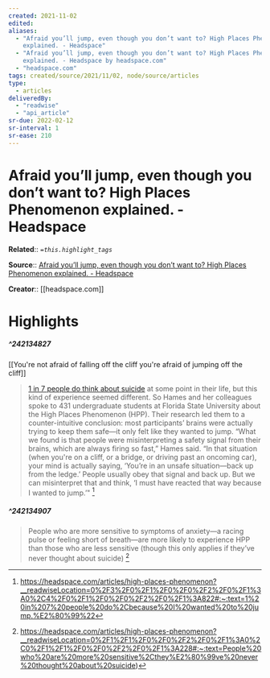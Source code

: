 ```yaml
---
created: 2021-11-02
edited: 
aliases:
  - "Afraid you’ll jump, even though you don’t want to? High Places Phenomenon
    explained. - Headspace"
  - "Afraid you’ll jump, even though you don’t want to? High Places Phenomenon
    explained. - Headspace by headspace.com"
  - "headspace.com"
tags: created/source/2021/11/02, node/source/articles
type:
  - articles
deliveredBy:
  - "readwise"
  - "api_article"
sr-due: 2022-02-12
sr-interval: 1
sr-ease: 210
---
```


# Afraid you’ll jump, even though you don’t want to? High Places Phenomenon explained. - Headspace

**Related**:: 
*`=this.highlight_tags`*

**Source**:: [Afraid you’ll jump, even though you don’t want to? High Places Phenomenon explained. - Headspace](https://headspace.com/articles/high-places-phenomenon)

**Creator**:: [[headspace.com]]

# Highlights

##### ^242134827

[[You're not afraid of falling off the cliff you're afraid of jumping off the cliff]]  
> [1 in 7 people do think about suicide](http://jamanetwork.com/journals/jamapsychiatry/fullarticle/205075) at some point in their life, but this kind of experience seemed different. So Hames and her colleagues spoke to 431 undergraduate students at Florida State University about the High Places Phenomenon (HPP). Their research led them to a counter-intuitive conclusion: most participants’ brains were actually trying to keep them safe—it only felt like they wanted to jump. “What we found is that people were misinterpreting a safety signal from their brains, which are always firing so fast,” Hames said. “In that situation (when you're on a cliff, or a bridge, or driving past an oncoming car), your mind is actually saying, ‘You’re in an unsafe situation—back up from the ledge.’ People usually obey that signal and back up. But we can misinterpret that and think, ‘I must have reacted that way because I wanted to jump.’" 
  [^1]

[^1]:  https://headspace.com/articles/high-places-phenomenon?__readwiseLocation=0%2F3%2F0%2F1%2F0%2F0%2F2%2F0%2F1%3A0%2C4%2F0%2F1%2F0%2F0%2F2%2F0%2F1%3A822#:~:text=1%20in%207%20people%20do%2Cbecause%20I%20wanted%20to%20jump.%E2%80%99%22

##### ^242134907

  
> People who are more sensitive to symptoms of anxiety—a racing pulse or feeling short of breath—are more likely to experience HPP than those who are less sensitive (though this only applies if they’ve never thought about suicide) 
  [^2]

[^2]:  https://headspace.com/articles/high-places-phenomenon?__readwiseLocation=0%2F1%2F1%2F0%2F0%2F2%2F0%2F1%3A0%2C0%2F1%2F1%2F0%2F0%2F2%2F0%2F1%3A228#:~:text=People%20who%20are%20more%20sensitive%2Cthey%E2%80%99ve%20never%20thought%20about%20suicide)
